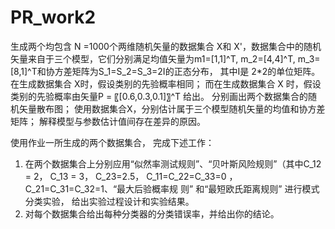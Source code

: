 # PR_work2
生成两个均包含 N =1000个两维随机矢量的数据集合 X和 X'，数据集合中的随机矢量来自于三个模型，它们分别满足均值矢量为m1=[1,1]^T, m_2=[4,4]^T,
m_3=[8,1]^T和协方差矩阵为S_1=S_2=S_3=2I的正态分布，
其中I是 2*2的单位矩阵。在生成数据集合 X时，假设类别的先验概率相同；
而在生成数据集合 X 时，假设类别的先验概率由矢量P = 〖[0.6,0.3,0.1]〗^T 给出。
分别画出两个数据集合的随机矢量散布图；
使用数据集合X，分别估计属于三个模型随机矢量的均值和协方差矩阵；
解释模型与参数估计值间存在差异的原因。

使用作业一所生成的两个数据集合， 完成下述工作：
1. 在两个数据集合上分别应用“似然率测试规则”、“贝叶斯风险规则”（其中C_12 = 2，
C_13 = 3， C_23=2.5， C_11=C_22=C_33=0 ， C_21=C_31=C_32=1、“最大后验概率规
则” 和“最短欧氏距离规则” 进行模式分类实验， 给出实验过程设计和实验结果。
2. 对每个数据集合给出每种分类器的分类错误率，并给出你的结论。
